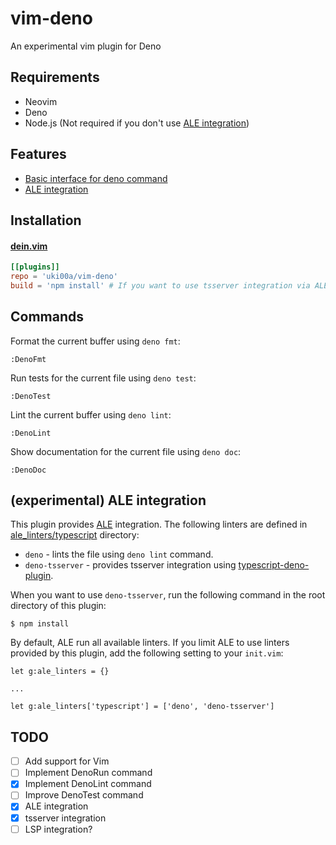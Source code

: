 # vim-deno

An experimental vim plugin for Deno

## Requirements

- Neovim
- Deno
- Node.js (Not required if you don't use [ALE integration](#experimental-ale-integration))

## Features

- [Basic interface for deno command](#commands)
- [ALE integration](#experimental-ale-integration)

## Installation

#### [dein.vim](https://github.com/Shougo/dein.vim)

```toml
[[plugins]]
repo = 'uki00a/vim-deno'
build = 'npm install' # If you want to use tsserver integration via ALE
```

## Commands

Format the current buffer using `deno fmt`:

```
:DenoFmt
```

Run tests for the current file using `deno test`:

```
:DenoTest
```

Lint the current buffer using `deno lint`:

```
:DenoLint
```

Show documentation for the current file using `deno doc`:

```
:DenoDoc
```

## (experimental) ALE integration

This plugin provides [ALE](https://github.com/dense-analysis/ale) integration. The following linters are defined in [ale_linters/typescript](/ale_linters/typescript) directory:

* `deno` - lints the file using `deno lint` command.
* `deno-tsserver` - provides tsserver integration using [typescript-deno-plugin](https://github.com/justjavac/typescript-deno-plugin).

When you want to use `deno-tsserver`, run the following command in the root directory of this plugin:

```shell
$ npm install
```

By default, ALE run all available linters. If you limit ALE to use linters provided by this plugin, add the following setting to your `init.vim`:

```vim
let g:ale_linters = {}

...

let g:ale_linters['typescript'] = ['deno', 'deno-tsserver']
```

## TODO

- [ ] Add support for Vim
- [ ] Implement DenoRun command
- [x] Implement DenoLint command
- [ ] Improve DenoTest command
- [x] ALE integration
- [x] tsserver integration
- [ ] LSP integration?

